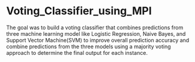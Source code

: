 # Voting_Classifier_using_MPI
The goal was to build a voting classifier that combines predictions from three machine learning model like Logistic Regression, Naive Bayes, and Support Vector Machine(SVM) to improve overall prediction accuracy and combine predictions from the three models using a majority voting approach to determine the final output for each instance.
